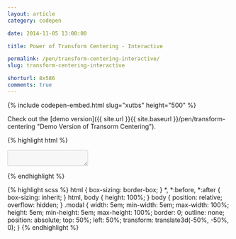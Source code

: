 ```yaml
---
layout: article
category: codepen

date: 2014-11-05 13:00:00

title: Power of Transform Centering - Interactive

permalink: /pen/transform-centering-interactive/
slug: transform-centering-interactive

shorturl: 8x586
comments: true
---
```


{% include codepen-embed.html slug="xutbs" height="500" %}

Check out the [demo version]({{ site.url }}{{ site.baseurl }}/pen/transform-centering "Demo Version of Transorm Centering").

{% highlight html %}
<textarea class="modal" disabled></textarea>
{% endhighlight %}

{% highlight scss %}
html {
  box-sizing: border-box;
}
*, *:before, *:after {
  box-sizing: inherit;
}
html,
body {
  height: 100%;
}
body {
  position: relative;
  overflow: hidden;
}
.modal {
  width:     5em;
  min-width: 5em;
  max-width: 100%;
  height:     5em;
  min-height: 5em;
  max-height: 100%;
  border: 0;
  outline: none;
  position: absolute;
  top:  50%;
  left: 50%;
  transform: translate3d(-50%, -50%, 0);
}
{% endhighlight %}
